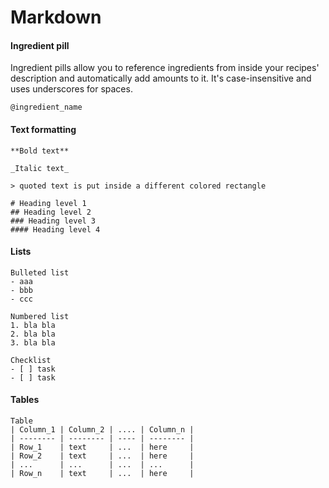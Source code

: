 # Markdown

#### Ingredient pill
Ingredient pills allow you to reference ingredients from inside your recipes' description and automatically add amounts to it. It's case-insensitive and uses underscores for spaces.
```
@ingredient_name
```

#### Text formatting
```
**Bold text**
```
```
_Italic text_
```

```
> quoted text is put inside a different colored rectangle 
```

```
# Heading level 1
## Heading level 2
### Heading level 3
#### Heading level 4
```
#### Lists
```
Bulleted list
- aaa
- bbb
- ccc
```
```
Numbered list
1. bla bla
2. bla bla
3. bla bla
```
```
Checklist
- [ ] task
- [ ] task
```
#### Tables

```
Table
| Column_1 | Column_2 | .... | Column_n |
| -------- | -------- | ---- | -------- |
| Row_1    | text     | ...  | here     |
| Row_2    | text     | ...  | here     |
| ...      | ...      | ...  | ...      |
| Row_n    | text     | ...  | here     |
```
